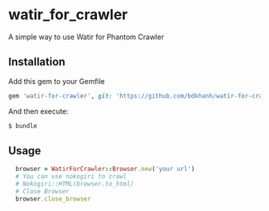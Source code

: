 # watir_for_crawler
A simple way to use Watir for Phantom Crawler
## Installation
Add this gem to your Gemfile
```ruby
gem 'watir-for-crawler', git: 'https://github.com/bdkhanh/watir-for-crawler.git'
```
And then execute:
```bash
$ bundle
```
## Usage

```ruby
  browser = WatirForCrawler::Browser.new('your url')
  # You can use nokogiri to crawl
  # Nokogiri::HTML(browser.to_html)
  # Close Browser
  browser.close_browser
```
